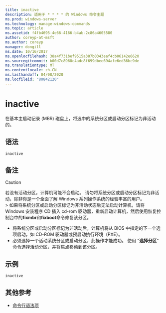 ```yaml
---
title: inactive
description: 适用于 * * * * 的 Windows 命令主题
ms.prod: windows-server
ms.technology: manage-windows-commands
ms.topic: article
ms.assetid: f4fb4695-4e66-4166-b4ab-2c86a4605580
author: coreyp-at-msft
ms.author: coreyp
manager: dongill
ms.date: 10/16/2017
ms.openlocfilehash: 38a4f731bef9515a387b0343eaf4cb06142e6620
ms.sourcegitcommit: b00d7c8968c4adc8f699dbee694afe6ed36bc9de
ms.translationtype: MT
ms.contentlocale: zh-CN
ms.lasthandoff: 04/08/2020
ms.locfileid: "80842120"
---
```

# <a name="inactive"></a>inactive



在基本主启动记录 (MBR) 磁盘上，将选中的系统分区或启动分区标记为非活动的。

## <a name="syntax"></a>语法

```
inactive
```

## <a name="remarks"></a>备注

> [!CAUTION]
> 若没有活动分区，计算机可能不会启动。 请勿将系统分区或启动分区标记为非活动，除非你是一个全面了解 Windows 系列操作系统的经验丰富的用户。</br>> 如果将系统分区或启动分区标记为非活动状态后无法启动计算机，请将 Windows 安装程序 CD 插入 cd-rom 驱动器，重新启动计算机，然后使用恢复控制台中的**fixmbr**和**fixboot**命令修复该分区。
> -   将系统分区或启动分区标记为非活动后，计算机将从 BIOS 中指定的下一个选项启动，如 CD-ROM 驱动器或预启动执行环境（PXE）。
> -   必须选择一个活动系统分区或启动分区，此操作才能成功。 使用 "**选择分区**" 命令选择活动分区，并将焦点移动到该分区。

## <a name="examples"></a><a name=BKMK_examples></a>示例

```
inactive
```

## <a name="additional-references"></a>其他参考

- [命令行语法项](command-line-syntax-key.md)

